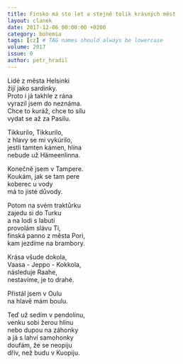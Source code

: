 ```yaml
---
title: Finsko má sto let a stejně tolik krásných měst
layout: clanek
date: 2017-12-06 00:00:00 +0200
category: bohemia
tags: [cz] # TAG names should always be lowercase
volume: 2017
issue: 0
author: petr_hradil
---
```


Lidé z města Helsinki  
žijí jako sardinky.  
Proto i já takhle z rána  
vyrazil jsem do neznáma.  
Chce to kuráž, chce to sílu  
vydat se až za Pasilu.  

Tikkurilo, Tikkurilo,  
z hlavy se mi vykúrilo,  
jestli tamten kámen, hlína  
nebude už Hämeenlinna.  

Konečně jsem v Tampere.  
Koukám, jak se tam pere  
koberec u vody  
má to jisté důvody.  

Potom na svém traktůrku  
zajedu si do Turku  
a na lodi s labutí  
provolám slávu Ti,  
finská panno z města Pori,  
kam jezdíme na brambory.  

Krása všude dokola,  
Vaasa - Jeppo - Kokkola,  
následuje Raahe,  
nestavíme, je to drahé.  

Přistál jsem v Oulu  
na hlavě mám boulu.  

Teď už sedím v pendolínu,  
venku sobi žerou hlínu  
nebo dupou na záhonky  
a já s lahví samohonky  
doufám, že se neopiju  
dřív, než budu v Kuopiju.
